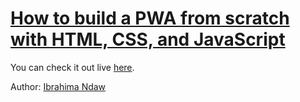 # [How to build a PWA from scratch with HTML, CSS, and JavaScript](https://www.freecodecamp.org/news/build-a-pwa-from-scratch-with-html-css-and-javascript/)

You can check it out live [here](https://devcoffee-pwa.netlify.com/).

Author: [Ibrahima Ndaw](https://www.freecodecamp.org/news/author/ibrahima92/)
